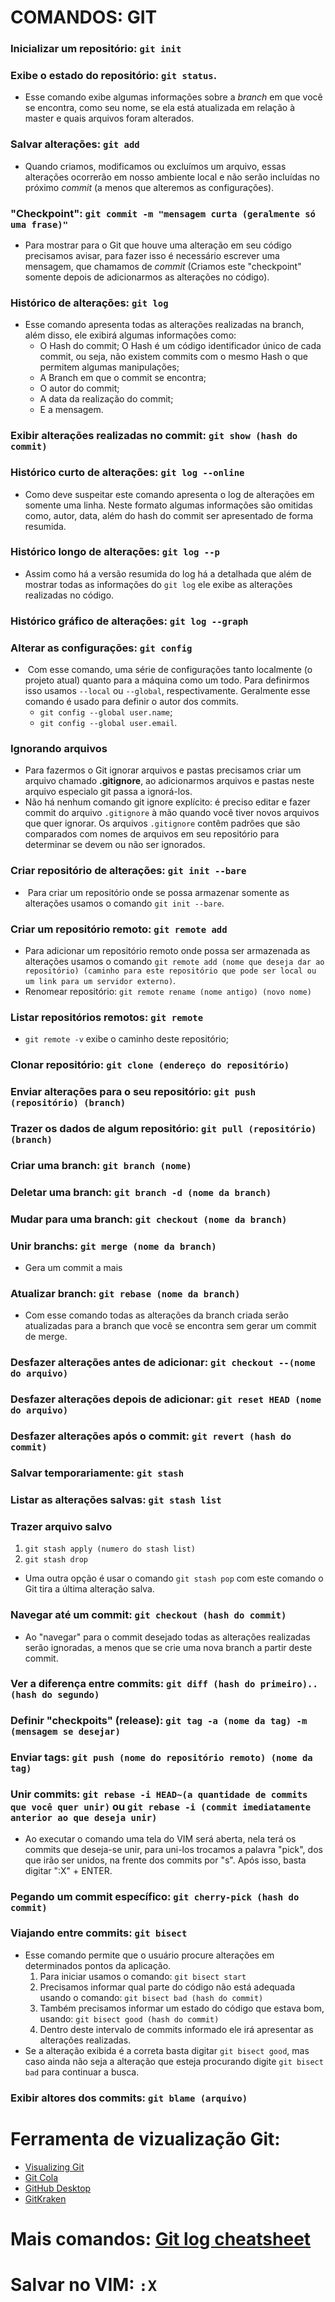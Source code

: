 # COMANDOS: GIT

### Inicializar um repositório: ```git init``` 



### Exibe o estado do repositório: ```git status```. 

- Esse comando exibe algumas informações sobre a *branch* em que você se encontra, como seu nome, se ela está atualizada em relação à master e quais arquivos foram alterados.



### Salvar alterações: ```git add```

- Quando criamos, modificamos ou excluímos um arquivo, essas alterações ocorrerão em nosso ambiente local e não serão incluídas no próximo *commit* (a menos que alteremos as configurações).



### "Checkpoint": ```git commit -m "mensagem curta (geralmente só uma frase)"```

- Para mostrar para o Git que houve uma alteração em seu código precisamos avisar, para fazer isso é necessário escrever uma mensagem, que chamamos de _commit_ (Criamos este "checkpoint" somente depois de adicionarmos as alterações no código).



### Histórico de alterações: ```git log```

- Esse comando apresenta todas as alterações realizadas na branch, além disso, ele exibirá algumas informações como:
  - O Hash do commit; O Hash é um código identificador único de cada commit, ou seja, não existem commits com  o mesmo Hash o que permitem algumas manipulações;
  - A Branch em que o commit se encontra;
  - O autor do commit;
  - A data da realização do commit;
  - E  a mensagem.



### Exibir alterações realizadas no commit: `git show (hash do commit)`



### Histórico curto de alterações: ```git log --online```

- Como deve suspeitar este comando apresenta o log de alterações em somente uma linha.  Neste formato algumas informações são omitidas como, autor, data, além do hash do commit ser apresentado de forma resumida.



### Histórico longo de alterações: ```git log --p```

- Assim como há a versão resumida do log há a detalhada que além de mostrar todas as informações do `git log` ele exibe as alterações realizadas no código.



### Histórico gráfico de alterações: `git log --graph `



### Alterar as configurações: ```git config```

- ​	Com esse comando, uma série de configurações tanto localmente (o projeto atual) quanto para a máquina como um todo. Para definirmos isso usamos `--local` ou `--global`, respectivamente. Geralmente esse comando é usado para definir o autor dos commits.
  - `git config --global user.name`;
  - `git config --global user.email`.



### Ignorando arquivos

- Para fazermos o Git ignorar arquivos e pastas precisamos criar um arquivo chamado **.gitignore**, ao adicionarmos arquivos e pastas neste arquivo especialo git passa a ignorá-los.
- Não há nenhum comando git ignore explícito: é preciso editar e fazer commit do arquivo `.gitignore` à mão quando você tiver novos arquivos que quer ignorar. Os arquivos `.gitignore` contêm padrões que são comparados com nomes de arquivos em seu repositório para determinar se devem ou não ser ignorados.



### Criar repositório de alterações:  `git init --bare`

- ​	Para criar um repositório onde se possa armazenar somente as alterações usamos o comando `git init --bare`.



### Criar um repositório remoto: `git remote add`

- Para adicionar um repositório remoto onde possa ser armazenada as alterações usamos o comando `git remote add (nome que deseja dar ao repositório) (caminho para este repositório que pode ser local ou um link para um servidor externo)`.
- Renomear repositório: `git remote rename (nome antigo) (novo nome)`



### Listar repositórios remotos: `git remote`

- `git remote -v` exibe o caminho deste repositório;



### Clonar repositório: `git clone (endereço do repositório)`



### Enviar alterações para o seu repositório: `git push (repositório) (branch)`



### Trazer os dados de algum repositório: `git pull (repositório) (branch)`



### Criar uma branch: `git branch (nome)`



### Deletar uma branch: `git branch -d (nome da branch)`



### Mudar para uma branch: `git checkout (nome da branch)`



### Unir branchs: `git merge (nome da branch)`

- Gera um commit a mais

  

### Atualizar branch: `git rebase (nome da branch)`

- Com esse comando todas as alterações da branch criada serão atualizadas para a branch que você se encontra sem gerar um commit de merge.

  

### Desfazer alterações antes de adicionar: `git checkout --(nome do arquivo)`



### Desfazer alterações depois de adicionar: `git reset HEAD (nome do arquivo)`



### Desfazer alterações após o commit: `git revert (hash do commit)`



### Salvar  temporariamente: `git stash`



### Listar as alterações salvas: `git stash list`



### Trazer arquivo salvo

1.  `git stash apply (numero do stash list)`
2. `git stash drop`

- Uma outra opção é usar o comando `git stash pop` com este comando o Git tira a última alteração salva.

  

### Navegar até um commit: `git checkout (hash do commit)`

- Ao "navegar" para o commit desejado todas as alterações realizadas serão ignoradas, a menos que se crie uma nova branch a partir deste commit.



### Ver a diferença entre commits: `git diff (hash do primeiro)..(hash do segundo)`



### Definir  "checkpoits" (release): `git tag -a (nome da tag) -m (mensagem se desejar)`



### Enviar tags: `git push (nome do repositório remoto) (nome da tag)`



### Unir commits: `git rebase -i HEAD~(a quantidade de commits que você quer unir)` ou `git rebase -i (commit imediatamente anterior ao que deseja unir)`

- Ao executar o comando uma tela do VIM será aberta, nela terá os commits que deseja-se unir, para uni-los trocamos a palavra "pick", dos que irão ser unidos, na frente dos commits por "s". Após isso, basta digitar ":X" + ENTER.



### Pegando um commit específico: `git cherry-pick (hash do commit)`



### Viajando entre commits: `git bisect `

- Esse comando permite que o usuário procure alterações em determinados pontos da aplicação.
  1. Para iniciar usamos o comando: `git bisect start`
  2. Precisamos informar qual parte do código não está adequada usando o comando: `git bisect bad (hash do commit)`
  3. Também precisamos informar um estado do código que estava bom, usando: `git bisect good (hash do commit)`
  4. Dentro deste intervalo de commits informado ele irá apresentar as alterações realizadas.
- Se a alteração exibida é a correta basta digitar `git bisect good`, mas caso ainda não seja a alteração que esteja procurando digite `git bisect bad` para continuar a busca.



### Exibir altores dos commits: `git blame (arquivo)`

# Ferramenta de vizualização Git: 

- [Visualizing Git](https://git-school.github.io/visualizing-git/)
- [Git Cola](https://git-cola.github.io/)
- [GitHub Desktop](https://desktop.github.com/)
- [GitKraken](https://www.gitkraken.com/)

# Mais comandos: [Git log cheatsheet](https://devhints.io/git-log)

# Salvar no VIM: `:X`

